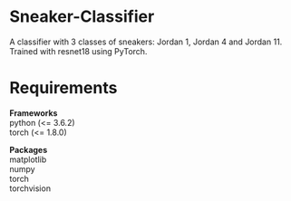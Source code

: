 # Sneaker-Classifier

A classifier with 3 classes of sneakers: Jordan 1, Jordan 4 and Jordan 11. Trained with resnet18 using PyTorch.

# Requirements

**Frameworks**\
python (<= 3.6.2)\
torch (<= 1.8.0)

**Packages**\
matplotlib\
numpy\
torch\
torchvision

